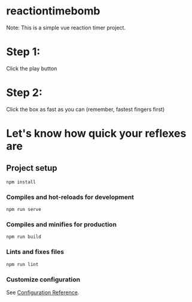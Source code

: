 # reactiontimebomb

Note: This is a simple vue reaction timer project.

# Step 1:
Click the play button

# Step 2: 
Click the box as fast as you can (remember, fastest fingers first)

# Let's know how quick your reflexes are

## Project setup
```
npm install
```

### Compiles and hot-reloads for development
```
npm run serve
```

### Compiles and minifies for production
```
npm run build
```

### Lints and fixes files
```
npm run lint
```

### Customize configuration
See [Configuration Reference](https://cli.vuejs.org/config/).


